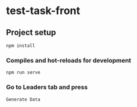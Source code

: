 # test-task-front

## Project setup
```
npm install
```

### Compiles and hot-reloads for development
```
npm run serve
```

### Go to Leaders tab and press 
```
Generate Data
```

